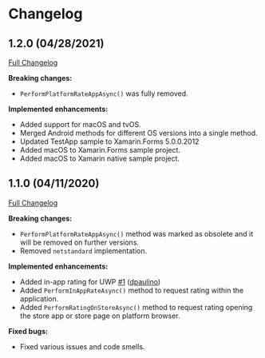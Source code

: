 # Changelog
## 1.2.0 (04/28/2021)
[Full Changelog](https://github.com/FabriBertani/Plugin.XamarinAppRating/compare/v1.1.0...v1.2.0)

**Breaking changes:**
- `PerformPlatformRateAppAsync()` was fully removed.

**Implemented enhancements:**
- Added support for macOS and tvOS.
- Merged Android methods for different OS versions into a single method.
- Updated TestApp sample to Xamarin.Forms 5.0.0.2012
- Added macOS to Xamarin.Forms sample project.
- Added macOS to Xamarin native sample project.

## 1.1.0 (04/11/2020)

[Full Changelog](https://github.com/FabriBertani/Plugin.XamarinAppRating/compare/v1.0.1...v1.1.0)

**Breaking changes:**
- `PerformPlatformRateAppAsync()` method was marked as obsolete and it will be removed on further versions.
- Removed `netstandard` implementation.

**Implemented enhancements:**
- Added in-app rating for UWP [\#1](https://github.com/FabriBertani/Plugin.XamarinAppRating/issues/1) ([dpaulino](https://github.com/dpaulino))
- Added `PerformInAppRateAsync()` method to request rating within the application.
- Added `PerformRatingOnStoreAsync()` method to request rating opening the store app or store page on platform browser.

**Fixed bugs:**
- Fixed various issues and code smells.
